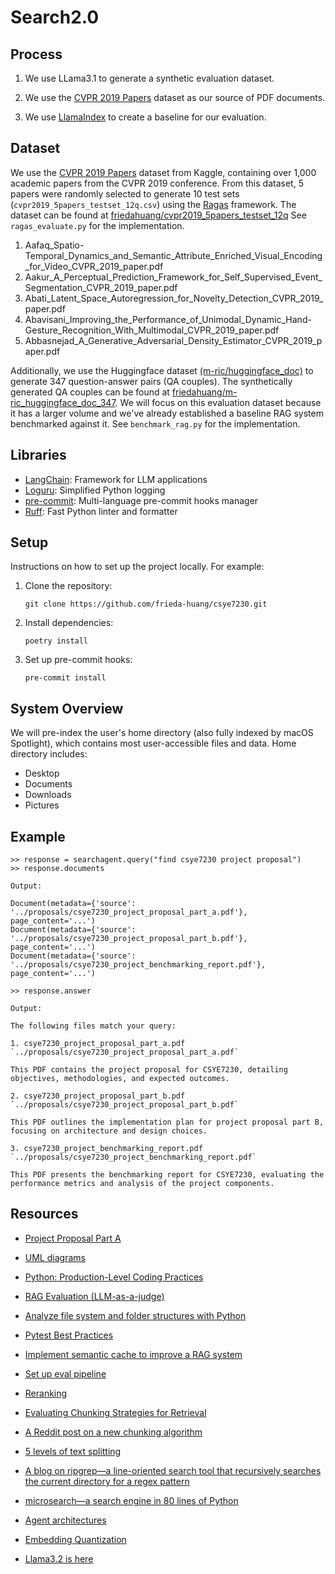 # Search2.0

## Process

1. We use LLama3.1 to generate a synthetic evaluation dataset.

2. We use the [CVPR 2019 Papers](https://www.kaggle.com/datasets/paultimothymooney/cvpr-2019-papers) dataset as our source of PDF documents.

3. We use [LlamaIndex](https://www.llamaindex.ai/) to create a baseline for our evaluation.

## Dataset

We use the [CVPR 2019 Papers](https://www.kaggle.com/datasets/paultimothymooney/cvpr-2019-papers) dataset from Kaggle, containing over 1,000 academic papers from the CVPR 2019 conference. From this dataset, 5 papers were randomly selected to generate 10 test sets (`cvpr2019_5papers_testset_12q.csv`) using the [Ragas](https://docs.ragas.io/en/latest/index.html) framework. The dataset can be found at [friedahuang/cvpr2019_5papers_testset_12q](https://huggingface.co/datasets/friedahuang/cvpr2019_5papers_testset_12q) See `ragas_evaluate.py` for the implementation.

1.  Aafaq_Spatio-Temporal_Dynamics_and_Semantic_Attribute_Enriched_Visual_Encoding_for_Video_CVPR_2019_paper.pdf
2.  Aakur_A_Perceptual_Prediction_Framework_for_Self_Supervised_Event_Segmentation_CVPR_2019_paper.pdf
3.  Abati_Latent_Space_Autoregression_for_Novelty_Detection_CVPR_2019_paper.pdf
4.  Abavisani_Improving_the_Performance_of_Unimodal_Dynamic_Hand-Gesture_Recognition_With_Multimodal_CVPR_2019_paper.pdf
5.  Abbasnejad_A_Generative_Adversarial_Density_Estimator_CVPR_2019_paper.pdf

Additionally, we use the Huggingface dataset [(m-ric/huggingface_doc)](https://huggingface.co/datasets/m-ric/huggingface_doc) to generate 347 question-answer pairs (QA couples). The synthetically generated QA couples can be found at [friedahuang/m-ric_huggingface_doc_347](https://huggingface.co/datasets/friedahuang/m-ric_huggingface_doc_347). We will focus on this evaluation dataset because it has a larger volume and we've already established a baseline RAG system benchmarked against it. See `benchmark_rag.py` for the implementation.

## Libraries

- [LangChain](https://www.langchain.com/): Framework for LLM applications
- [Loguru](https://github.com/Delgan/loguru): Simplified Python logging
- [pre-commit](https://pre-commit.com/): Multi-language pre-commit hooks manager
- [Ruff](https://docs.astral.sh/ruff/): Fast Python linter and formatter

## Setup

Instructions on how to set up the project locally. For example:

1. Clone the repository:

   ```
   git clone https://github.com/frieda-huang/csye7230.git
   ```

2. Install dependencies:

   ```
   poetry install
   ```

3. Set up pre-commit hooks:
   ```
   pre-commit install
   ```

## System Overview

We will pre-index the user's home directory (also fully indexed by macOS Spotlight), which contains most user-accessible files and data. Home directory includes:

- Desktop
- Documents
- Downloads
- Pictures

## Example

```
>> response = searchagent.query("find csye7230 project proposal")
>> response.documents

Output:

Document(metadata={'source': '../proposals/csye7230_project_proposal_part_a.pdf'}, page_content='...')
Document(metadata={'source': '../proposals/csye7230_project_proposal_part_b.pdf'}, page_content='...')
Document(metadata={'source': '../proposals/csye7230_project_benchmarking_report.pdf'}, page_content='...')

>> response.answer

Output:

The following files match your query:

1. csye7230_project_proposal_part_a.pdf
`../proposals/csye7230_project_proposal_part_a.pdf`

This PDF contains the project proposal for CSYE7230, detailing objectives, methodologies, and expected outcomes.

2. csye7230_project_proposal_part_b.pdf
`../proposals/csye7230_project_proposal_part_b.pdf`

This PDF outlines the implementation plan for project proposal part B, focusing on architecture and design choices.

3. csye7230_project_benchmarking_report.pdf
`../proposals/csye7230_project_benchmarking_report.pdf`

This PDF presents the benchmarking report for CSYE7230, evaluating the performance metrics and analysis of the project components.
```

## Resources

- [Project Proposal Part A](https://docs.google.com/document/d/1ojm1jtU8u-KRpF2hjG2bRb_PP1dPwSrfAUV27Sl0KeQ/edit?usp=sharing)
- [UML diagrams](https://drive.google.com/file/d/1AIpMmYtItZ8XGqRUUux1majA1Ue5sLSE/view?usp=sharing)

- [Python: Production-Level Coding Practices](https://medium.com/red-buffer/python-production-level-coding-practices-4c39246e0233)
- [RAG Evaluation (LLM-as-a-judge)](https://huggingface.co/learn/cookbook/rag_evaluation)
- [Analyze file system and folder structures with Python](https://janakiev.com/blog/python-filesystem-analysis/)
- [Pytest Best Practices](https://realpython.com/pytest-python-testing/)
- [Implement semantic cache to improve a RAG system](https://huggingface.co/learn/cookbook/semantic_cache_chroma_vector_database)
- [Set up eval pipeline](https://www.youtube.com/watch?v=eLXF0VojuSs&t=140s)
- [Reranking](https://medium.com/google-cloud/reranking-3b5f351cb398)
- [Evaluating Chunking Strategies for Retrieval](https://research.trychroma.com/evaluating-chunking)
- [A Reddit post on a new chunking algorithm](https://www.reddit.com/r/LangChain/comments/1flhtxi/a_new_chunking_algorithm_proposal_semantically/)
- [5 levels of text splitting](https://github.com/FullStackRetrieval-com/RetrievalTutorials/blob/main/tutorials/LevelsOfTextSplitting/5_Levels_Of_Text_Splitting.ipynb)
- [A blog on ripgrep—a line-oriented search tool that recursively searches the current directory for a regex pattern](https://blog.burntsushi.net/ripgrep/)
- [microsearch—a search engine in 80 lines of Python](https://www.alexmolas.com/2024/02/05/a-search-engine-in-80-lines.html)
- [Agent architectures](https://langchain-ai.github.io/langgraph/concepts/agentic_concepts/)
- [Embedding Quantization](https://huggingface.co/blog/embedding-quantization)
- [Llama3.2 is here](https://ai.meta.com/blog/llama-3-2-connect-2024-vision-edge-mobile-devices/)